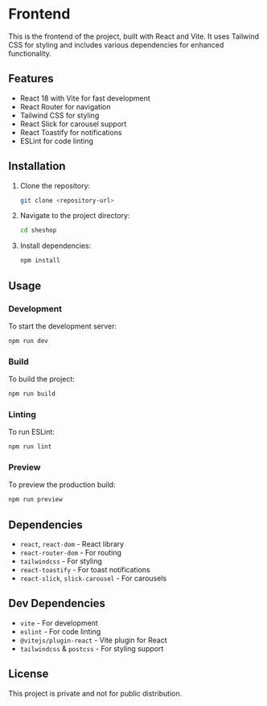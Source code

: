 # Frontend

This is the frontend of the project, built with React and Vite. It uses Tailwind CSS for styling and includes various dependencies for enhanced functionality.

## Features
- React 18 with Vite for fast development
- React Router for navigation
- Tailwind CSS for styling
- React Slick for carousel support
- React Toastify for notifications
- ESLint for code linting

## Installation
1. Clone the repository:
   ```sh
   git clone <repository-url>
   ```
2. Navigate to the project directory:
   ```sh
   cd sheshop
   ```
3. Install dependencies:
   ```sh
   npm install
   ```

## Usage
### Development
To start the development server:
```sh
npm run dev
```

### Build
To build the project:
```sh
npm run build
```

### Linting
To run ESLint:
```sh
npm run lint
```

### Preview
To preview the production build:
```sh
npm run preview
```

## Dependencies
- `react`, `react-dom` - React library
- `react-router-dom` - For routing
- `tailwindcss` - For styling
- `react-toastify` - For toast notifications
- `react-slick`, `slick-carousel` - For carousels

## Dev Dependencies
- `vite` - For development
- `eslint` - For code linting
- `@vitejs/plugin-react` - Vite plugin for React
- `tailwindcss` & `postcss` - For styling support

## License
This project is private and not for public distribution.
